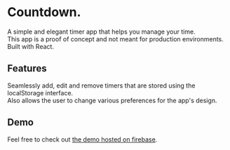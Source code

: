 # Countdown.

A simple and elegant timer app that helps you manage your time.\
This app is a proof of concept and not meant for production environments.\
Built with React.

## Features

Seamlessly add, edit and remove timers that are stored using the localStorage interface.\
Also allows the user to change various preferences for the app's design.

## Demo

Feel free to check out [the demo hosted on firebase](https://timer-react-8858c.web.app).

